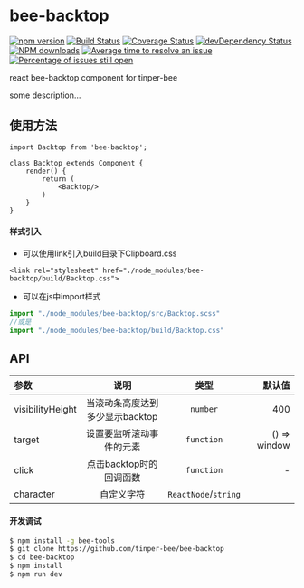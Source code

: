 # bee-backtop

[![npm version](https://img.shields.io/npm/v/bee-backtop.svg)](https://www.npmjs.com/package/bee-backtop)
[![Build Status](https://img.shields.io/travis/tinper-bee/bee-backtop/master.svg)](https://travis-ci.org/tinper-bee/bee-backtop)
[![Coverage Status](https://coveralls.io/repos/github/tinper-bee/bee-backtop/badge.svg?branch=master)](https://coveralls.io/github/tinper-bee/bee-backtop?branch=master)
[![devDependency Status](https://img.shields.io/david/dev/tinper-bee/bee-backtop.svg)](https://david-dm.org/tinper-bee/bee-backtop#info=devDependencies)
[![NPM downloads](http://img.shields.io/npm/dm/bee-backtop.svg?style=flat)](https://npmjs.org/package/bee-backtop)
[![Average time to resolve an issue](http://isitmaintained.com/badge/resolution/tinper-bee/bee-backtop.svg)](http://isitmaintained.com/project/tinper-bee/bee-backtop "Average time to resolve an issue")
[![Percentage of issues still open](http://isitmaintained.com/badge/open/tinper-bee/bee-backtop.svg)](http://isitmaintained.com/project/tinper-bee/bee-backtop "Percentage of issues still open")


react bee-backtop component for tinper-bee

some description...

## 使用方法

```
import Backtop from 'bee-backtop';

class Backtop extends Component {
    render() {
        return (
            <Backtop/>
        )
    }
}
```
#### 样式引入
- 可以使用link引入build目录下Clipboard.css
```
<link rel="stylesheet" href="./node_modules/bee-backtop/build/Backtop.css">
```
- 可以在js中import样式
```js
import "./node_modules/bee-backtop/src/Backtop.scss"
//或是
import "./node_modules/bee-backtop/build/Backtop.css"
```


## API

|参数|说明|类型|默认值|
|:--|:---:|:--:|---:|
|visibilityHeight|当滚动条高度达到多少显示backtop|`number`|400|
|target|设置要监听滚动事件的元素|`function`|() => window|
|click|点击backtop时的回调函数|`function`|-|
|character|自定义字符|`ReactNode`/`string`|<Icon type="uf-top-up"/>|

#### 开发调试

```sh
$ npm install -g bee-tools
$ git clone https://github.com/tinper-bee/bee-backtop
$ cd bee-backtop
$ npm install
$ npm run dev
```
